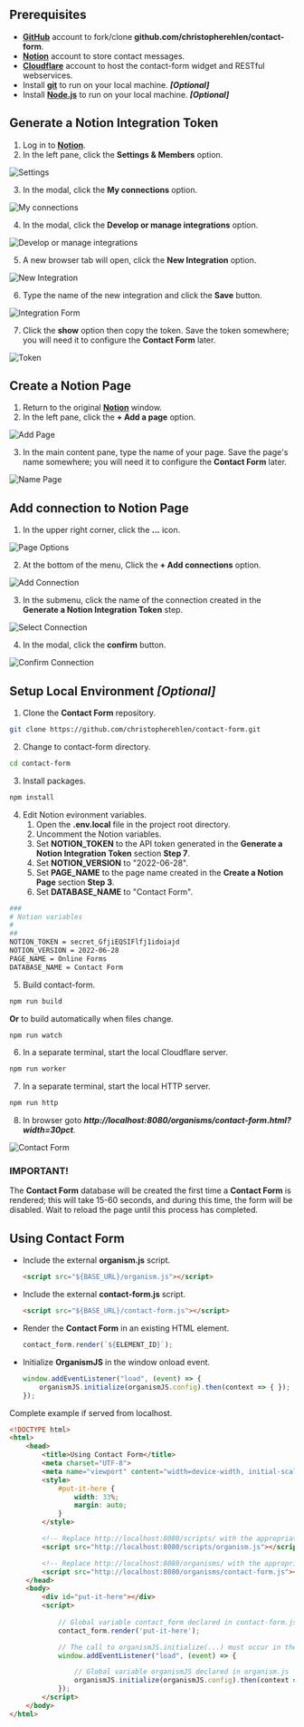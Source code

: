 ## Prerequisites

- <a href="https://github.com/" target="_blank">**GitHub**</a> account to fork/clone **github.com/christopherehlen/contact-form**.
- <a href="https://www.notion.so/" target="_blank">**Notion**</a> account to store contact messages.
- <a href="https://www.cloudflare.com/" target="_blank">**Cloudflare**</a> account to host the contact-form widget and RESTful webservices.
- Install <a href="https://github.com/git-guides/install-git" target="_blank">**git**</a> to run on your local machine. ***[Optional]***
- Install <a href="https://nodejs.org/" target="_blank">**Node.js**</a> to run on your local machine. ***[Optional]***

## Generate a Notion Integration Token

1. Log in to <a href="https://www.notion.so/" target="_blank">**Notion**</a>.
2. In the left pane, click the **Settings & Members** option.

![Settings](./images/ca3b6486-1bbd-40ec-70aa-2ebfec805500.webp "Settings")

3. In the modal, click the **My connections** option.

![My connections](./images/e67c04f4-b726-41cd-ac04-8d0ea8b7c300.webp "My connections")

4. In the modal, click the **Develop or manage integrations** option.

![Develop or manage integrations](./images/ae0fce2a-f859-4d1a-0b63-8016aeb11c00.webp "Develop or manage integrations")

5. A new browser tab will open, click the **New Integration** option.

![New Integration](./images/ab4c40e5-d73f-49af-bc23-60387feac100.webp "New Integration")

6. Type the name of the new integration and click the **Save** button.

![Integration Form](./images/eea76daf-4967-438d-458b-c37131c7ec00.webp "Integration Form")

7. Click the **show** option then copy the token. Save the token somewhere; you will need it to configure the **Contact Form** later.

![Token](./images/f4b69a57-01e6-407d-3f51-8a6170fb7200.webp "Token")

## Create a Notion Page

1. Return to the original <a href="https://www.notion.so/" target="_blank">**Notion**</a> window.
2. In the left pane, click the **+ Add a page** option.

![Add Page](./images/a3f0aeb4-322f-404d-db0c-b1ad19743b00.webp "Add Page")

3. In the main content pane, type the name of your page. Save the page's name somewhere; you will need it to configure the **Contact Form** later.

![Name Page](./images/6bc8c72a-683f-4694-dfa2-2005e5143200.webp "Name Page")

## Add connection to Notion Page

1. In the upper right corner, click the **...** icon.

![Page Options](./images/731cc29b-2e97-418c-349b-a2a05a33fa00.webp "Page Options")

2. At the bottom of the menu, Click the **+ Add connections** option.

![Add Connection](./images/e1e55823-c1ce-4862-aa40-df32e64afe00.webp "Add Connection")

3. In the submenu, click the name of the connection created in the **Generate a Notion Integration Token** step.

![Select Connection](./images/08f9d1a2-0ec9-41c4-dcb1-af0f7bb0e700.webp "Select Connection")

4. In the modal, click the **confirm** button.

![Confirm Connection](./images/8ad28b63-cebc-46cf-9aba-8a629b007f00.webp "Confirm Connection")

## Setup Local Environment ***[Optional]***

1. Clone the **Contact Form** repository.

```bash
git clone https://github.com/christopherehlen/contact-form.git
```

2. Change to contact-form directory.

```bash
cd contact-form
```

3. Install packages.

```bash
npm install
```

4. Edit Notion evironment variables.
    1. Open the **.env.local** file in the project root directory.
    2. Uncomment the Notion variables.
    3. Set **NOTION_TOKEN** to the API token generated in the **Generate a Notion Integration Token** section **Step 7**.
    4. Set **NOTION_VERSION** to "2022-06-28".
    4. Set **PAGE_NAME** to the page name created in the **Create a Notion Page** section **Step 3**.
    5. Set **DATABASE_NAME** to "Contact Form".

```bash
###
# Notion variables
#
##
NOTION_TOKEN = secret_GfjiEQSIFlfj1idoiajd
NOTION_VERSION = 2022-06-28
PAGE_NAME = Online Forms
DATABASE_NAME = Contact Form
```

5. Build contact-form.

```bash
npm run build
```

**Or** to build automatically when files change.

```bash
npm run watch
```

6. In a separate terminal, start the local Cloudflare server.

```bash
npm run worker
```

7. In a separate terminal, start the local HTTP server.

```bash
npm run http
```

8. In browser goto ***http://localhost:8080/organisms/contact-form.html?width=30pct***.

![Contact Form](./images/446a5443-3400-4f4d-e4bf-4be37a415500.webp "Contact Form")

### IMPORTANT!

The **Contact Form** database will be created the first time a **Contact Form** is rendered; this will take 15-60 seconds, and during this time, the form will be disabled. Wait to reload the page until this process has completed.


## Using Contact Form

- Include the external **organism.js** script.
    ```html
    <script src="${BASE_URL}/organism.js"></script>
    ```
- Include the external **contact-form.js** script.
    ```html
    <script src="${BASE_URL}/contact-form.js"></script>
    ```
- Render the **Contact Form** in an existing HTML element.
    ```js
    contact_form.render(`${ELEMENT_ID}`);
    ```
- Initialize **OrganismJS** in the window onload event.
    ```js
    window.addEventListener("load", (event) => {
        organismJS.initialize(organismJS.config).then(context => { });
    });
    ```

Complete example if served from localhost.

```html
<!DOCTYPE html>
<html>
    <head>
        <title>Using Contact Form</title>
        <meta charset="UTF-8">
        <meta name="viewport" content="width=device-width, initial-scale=1.0">
        <style>
            #put-it-here {
                width: 33%;
                margin: auto;
            }
        </style>

        <!-- Replace http://localhost:8080/scripts/ with the appropriate base URL. -->
        <script src="http://localhost:8080/scripts/organism.js"></script>

        <!-- Replace http://localhost:8080/organisms/ with the appropriate base URL. -->
        <script src="http://localhost:8080/organisms/contact-form.js"></script>
    </head>
    <body>
        <div id="put-it-here"></div>
        <script>
            
            // Global variable contact_form declared in contact-form.js
            contact_form.render('put-it-here');

            // The call to organismJS.initialize(...) must occur in the window onload event.
            window.addEventListener("load", (event) => {

                // Global variable organismJS declared in organism.js
                organismJS.initialize(organismJS.config).then(context => { });
            });
        </script>
    </body>
</html>
```